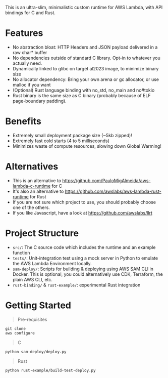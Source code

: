 This is an ultra-slim, minimalistic custom runtime for AWS Lambda, with API bindings for C and Rust.

# Features
- No abstraction bloat: HTTP Headers and JSON payload delivered in a raw char* buffer
- No dependencies outside of standard C library. Opt-in to whatever you actually need.
- Dynamically linked to glibc on target al2023 image, to minimize binary size
- No allocator dependency: Bring your own arena or gc allocator, or use malloc if you want
- (Optional) Rust language binding with no_std, no_main and no#tokio
- Rust binary is the same size as C binary (probably because of ELF page-boundary padding).

# Benefits
- Extremely small deployment package size (~5kb zipped)!
- Extremely fast cold starts (4 to 5 milliseconds)
- Minimizes waste of compute resources, slowing down Global Warming!

# Alternatives
- This is an alternative to https://github.com/PauloMigAlmeida/aws-lambda-c-runtime for C
- It's also an alternative to https://github.com/awslabs/aws-lambda-rust-runtime for Rust
- If you are not sure which project to use, you should probably choose one of the others. 
- If you like Javascript, have a look at https://github.com/awslabs/llrt

# Project Structure

- `src/`: The C source code which includes the runtime and an example function
- `tests/`: Unit-integration test using a mock server in Python to emulate the AWS Lambda Environment locally.
- `sam-deploy/`: Scripts for building & deploying using AWS SAM CLI in Docker. This is optional, you could alternatively use CDK, Terraform, the plain AWS CLI, etc.
- `rust-binding/` & `rust-example/`: experimental Rust integration

# Getting Started

> Pre-requisites
```
git clone 
aws configure
```

> C
```
python sam-deploy/deploy.py
```

> Rust
```
python rust-example/build-test-deploy.py
```